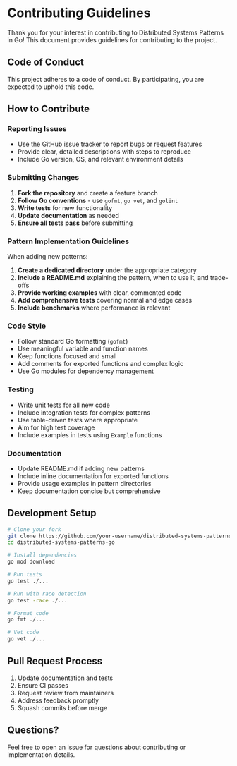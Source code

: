 # Contributing Guidelines

Thank you for your interest in contributing to Distributed Systems Patterns in Go! This document provides guidelines for contributing to the project.

## Code of Conduct

This project adheres to a code of conduct. By participating, you are expected to uphold this code.

## How to Contribute

### Reporting Issues

- Use the GitHub issue tracker to report bugs or request features
- Provide clear, detailed descriptions with steps to reproduce
- Include Go version, OS, and relevant environment details

### Submitting Changes

1. **Fork the repository** and create a feature branch
2. **Follow Go conventions** - use `gofmt`, `go vet`, and `golint`
3. **Write tests** for new functionality
4. **Update documentation** as needed
5. **Ensure all tests pass** before submitting

### Pattern Implementation Guidelines

When adding new patterns:

1. **Create a dedicated directory** under the appropriate category
2. **Include a README.md** explaining the pattern, when to use it, and trade-offs
3. **Provide working examples** with clear, commented code
4. **Add comprehensive tests** covering normal and edge cases
5. **Include benchmarks** where performance is relevant

### Code Style

- Follow standard Go formatting (`gofmt`)
- Use meaningful variable and function names
- Keep functions focused and small
- Add comments for exported functions and complex logic
- Use Go modules for dependency management

### Testing

- Write unit tests for all new code
- Include integration tests for complex patterns
- Use table-driven tests where appropriate
- Aim for high test coverage
- Include examples in tests using `Example` functions

### Documentation

- Update README.md if adding new patterns
- Include inline documentation for exported functions
- Provide usage examples in pattern directories
- Keep documentation concise but comprehensive

## Development Setup

```bash
# Clone your fork
git clone https://github.com/your-username/distributed-systems-patterns-go.git
cd distributed-systems-patterns-go

# Install dependencies
go mod download

# Run tests
go test ./...

# Run with race detection
go test -race ./...

# Format code
go fmt ./...

# Vet code
go vet ./...
```

## Pull Request Process

1. Update documentation and tests
2. Ensure CI passes
3. Request review from maintainers
4. Address feedback promptly
5. Squash commits before merge

## Questions?

Feel free to open an issue for questions about contributing or implementation details.
